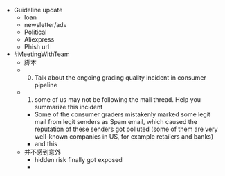 - Guideline update
	- loan
	- newsletter/adv
	- Political
	- Aliexpress
	- Phish url
- #MeetingWithTeam
	- 脚本
	- 0. Talk about the ongoing grading quality incident in consumer pipeline
	- 1. some of us may not be following the mail thread. 
	  Help you summarize this incident
		- Some of the consumer graders mistakenly marked some legit mail from legit senders as Spam email, which caused the reputation of these senders got polluted (some of them are very well-known companies in US, for example retailers and banks)
		- and this
	- 并不感到意外
		- hidden risk finally got exposed
		-